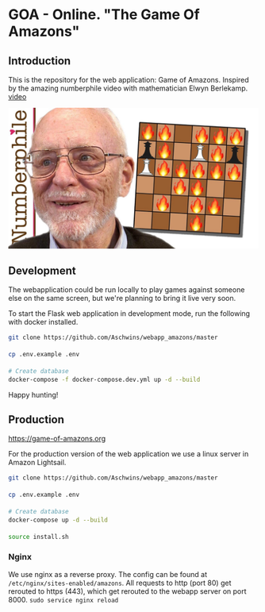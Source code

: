 # GOA - Online. "The Game Of Amazons"

## Introduction

This is the repository for the web application: Game of Amazons. Inspired by the amazing numberphile video with mathematician 
Elwyn Berlekamp. [video](https://www.youtube.com/watch?v=kjSOSeRZVNg)

![Erwyn](amazons/static/img/elwynamazons.jpg)

## Development

The webapplication could be run locally to play games against someone else on the same screen, but we're planning to bring it live very soon.

To start the Flask web application in development mode, run the following with docker installed.

```sh
git clone https://github.com/Aschwins/webapp_amazons/master

cp .env.example .env

# Create database
docker-compose -f docker-compose.dev.yml up -d --build
```

Happy hunting!

## Production

https://game-of-amazons.org

For the production version of the web application we use a linux server in Amazon Lightsail.

```sh
git clone https://github.com/Aschwins/webapp_amazons/master

cp .env.example .env

# Create database
docker-compose up -d --build

source install.sh
```

### Nginx
We use nginx as a reverse proxy. The config can be found at `/etc/nginx/sites-enabled/amazons`. All requests to http 
(port 80) get rerouted to https (443), which get rerouted to the webapp server on port 8000.
```sudo service nginx reload```


